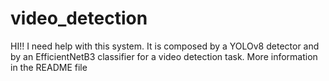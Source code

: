 # video_detection
HI!! I need help with this system. It is composed by a YOLOv8 detector and by an EfficientNetB3 classifier for a video detection task. More information in the README file

